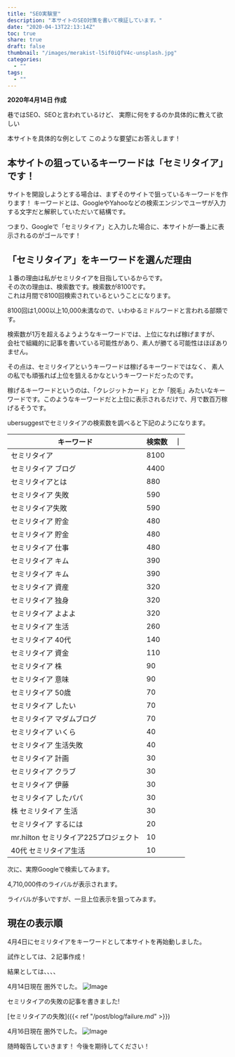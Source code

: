 ```yaml
---
title: "SEO実験室"
description: "本サイトのSEO対策を書いて検証しています。"
date: "2020-04-13T22:13:14Z"
toc: true
share: true
draft: false
thumbnail: "/images/merakist-l5if0iQfV4c-unsplash.jpg"
categories:
  - ""
tags:
  - ""
---
```


**2020年4月14日 作成**

巷ではSEO、SEOと言われているけど、
実際に何をするのか具体的に教えて欲しい

本サイトを具体的な例として
このような要望にお答えします！

<!--more-->

## 本サイトの狙っているキーワードは「セミリタイア」です！

サイトを開設しようとする場合は、まずそのサイトで狙っているキーワードを作ります！
キーワードとは、GoogleやYahooなどの検索エンジンでユーザが入力する文字だと解釈していただいて結構です。

つまり、Googleで「セミリタイア」と入力した場合に、本サイトが一番上に表示されるのがゴールです！

## 「セミリタイア」をキーワードを選んだ理由

１番の理由は私がセミリタイアを目指しているからです。  
その次の理由は、検索数です。検索数が8100です。  
これは月間で8100回検索されているということになります。  

8100回は1,000以上10,000未満なので、いわゆるミドルワードと言われる部類です。  

検索数が1万を超えるようようなキーワードでは、上位になれば稼げますが、  
会社で組織的に記事を書いている可能性があり、素人が勝てる可能性はほぼありません。

その点は、セミリタイアというキーワードは稼げるキーワードではなく、
素人の私でも頑張れば上位を狙えるかなというキーワードだったのです。

稼げるキーワードというのは、「クレジットカード」とか「脱毛」みたいなキーワードです。このようなキーワードだと上位に表示されるだけで、月で数百万稼げるそうです。

ubersuggestでセミリタイアの検索数を調べると下記のようになります。

| キーワード | 検索数　｜
| --- | --- |
| セミリタイア	| 8100 |
| セミリタイア ブログ	| 4400 |
| セミリタイアとは	| 880 |
| セミリタイア 失敗	| 590 |
| セミリタイア失敗	| 590 |
| セミリタイア 貯金	| 480 |
| セミリタイア  貯金	| 480 |
| セミリタイア   仕事	| 480 |
| セミリタイア   キム	| 390 |
| セミリタイア  キム	| 390 |
| セミリタイア   資産	| 320 | 
| セミリタイア   独身	| 320 |
| セミリタイア   よよよ	| 320 |
| セミリタイア  生活	| 260 |
| セミリタイア  40代	| 140 | 
| セミリタイア  資金	| 110 |
| セミリタイア  株	| 90 |
| セミリタイア  意味	| 90 |
| セミリタイア  50歳	| 70 |
| セミリタイア  したい 	| 70 |
| セミリタイア  マダムブログ	| 70 |
| セミリタイア  いくら	| 40 |
| セミリタイア  生活失敗	| 40 |
| セミリタイア  計画	| 30 |
| セミリタイア  クラブ	| 30 |
| セミリタイア  伊藤	| 30 |
| セミリタイア  したパパ	| 30 |
| 株 セミリタイア  生活	| 30 |
| セミリタイア  するには	| 20 |
| mr.hilton セミリタイア225プロジェクト	| 10 |
| 40代 セミリタイア生活	| 10 |

次に、実際Googleで検索してみます。

4,710,000件のライバルが表示されます。

ライバルが多いですが、一旦上位表示を狙ってみます。

## 現在の表示順

4月4日にセミリタイアをキーワードとして本サイトを再始動しました。  

試作としては、２記事作成！

結果としては、、、、

4月14日現在 圏外でした。
![Image](/images/検索順位1.png) 

セミリタイアの失敗の記事を書きました!

[セミリタイアの失敗]({{< ref "/post/blog/failure.md" >}})  

4月16日現在 圏外でした。
![Image](/images/検索順位1.png) 

随時報告していきます！
今後を期待してください！







